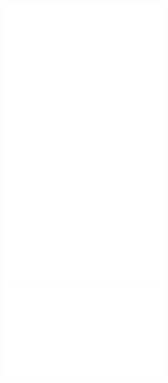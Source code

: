 ![](https://raw.githubusercontent.com/broadwaylamb/github-stats/master/generated/overview.svg#gh-dark-mode-only)
![](https://raw.githubusercontent.com/broadwaylamb/github-stats/master/generated/overview.svg#gh-light-mode-only)
![](https://raw.githubusercontent.com/broadwaylamb/github-stats/master/generated/languages.svg#gh-dark-mode-only)
![](https://raw.githubusercontent.com/broadwaylamb/github-stats/master/generated/languages.svg#gh-light-mode-only)
